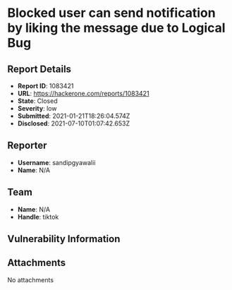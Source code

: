 # Blocked user can send notification by liking the message due to Logical Bug

## Report Details
- **Report ID**: 1083421
- **URL**: https://hackerone.com/reports/1083421
- **State**: Closed
- **Severity**: low
- **Submitted**: 2021-01-21T18:26:04.574Z
- **Disclosed**: 2021-07-10T01:07:42.653Z

## Reporter
- **Username**: sandipgyawalii
- **Name**: N/A

## Team
- **Name**: N/A
- **Handle**: tiktok

## Vulnerability Information


## Attachments
No attachments

